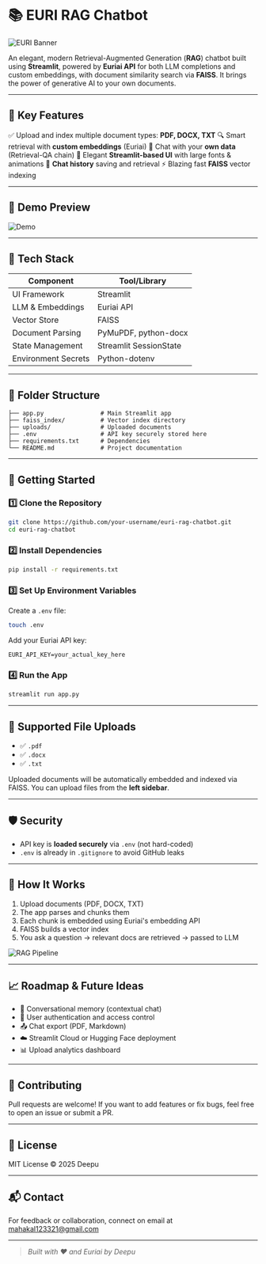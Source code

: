 # 📚 EURI RAG Chatbot

![EURI Banner](https://i.imgur.com/TPxNkkV.png)

An elegant, modern Retrieval-Augmented Generation (**RAG**) chatbot built using **Streamlit**, powered by **Euriai API** for both LLM completions and custom embeddings, with document similarity search via **FAISS**. It brings the power of generative AI to your own documents.

---

## 🌟 Key Features

✅ Upload and index multiple document types: **PDF, DOCX, TXT**
🔍 Smart retrieval with **custom embeddings** (Euriai)
🧠 Chat with your **own data** (Retrieval-QA chain)
💬 Elegant **Streamlit-based UI** with large fonts & animations
📜 **Chat history** saving and retrieval
⚡ Blazing fast **FAISS** vector indexing

---

## 🎥 Demo Preview

![Demo](https://media.giphy.com/media/xT5LMHxhOfscxPfIfm/giphy.gif)

---

## 🧠 Tech Stack

| Component           | Tool/Library           |
| ------------------- | ---------------------- |
| UI Framework        | Streamlit              |
| LLM & Embeddings    | Euriai API             |
| Vector Store        | FAISS                  |
| Document Parsing    | PyMuPDF, python-docx   |
| State Management    | Streamlit SessionState |
| Environment Secrets | Python-dotenv          |

---

## 📁 Folder Structure

```
├── app.py                # Main Streamlit app
├── faiss_index/          # Vector index directory
├── uploads/              # Uploaded documents
├── .env                  # API key securely stored here
├── requirements.txt      # Dependencies
└── README.md             # Project documentation
```

---

## 🚀 Getting Started

### 1️⃣ Clone the Repository

```bash
git clone https://github.com/your-username/euri-rag-chatbot.git
cd euri-rag-chatbot
```

### 2️⃣ Install Dependencies

```bash
pip install -r requirements.txt
```

### 3️⃣ Set Up Environment Variables

Create a `.env` file:

```bash
touch .env
```

Add your Euriai API key:

```env
EURI_API_KEY=your_actual_key_here
```

### 4️⃣ Run the App

```bash
streamlit run app.py
```

---

## 📂 Supported File Uploads

* ✅ `.pdf`
* ✅ `.docx`
* ✅ `.txt`

Uploaded documents will be automatically embedded and indexed via FAISS. You can upload files from the **left sidebar**.

---

## 🛡️ Security

* API key is **loaded securely** via `.env` (not hard-coded)
* `.env` is already in `.gitignore` to avoid GitHub leaks

---

## 🧱 How It Works

1. Upload documents (PDF, DOCX, TXT)
2. The app parses and chunks them
3. Each chunk is embedded using Euriai's embedding API
4. FAISS builds a vector index
5. You ask a question → relevant docs are retrieved → passed to LLM

![RAG Pipeline](https://i.imgur.com/GxF9sHa.png)

---

## 📈 Roadmap & Future Ideas

* 🧠 Conversational memory (contextual chat)
* 🔐 User authentication and access control
* 📤 Chat export (PDF, Markdown)
* ☁️ Streamlit Cloud or Hugging Face deployment
* 📊 Upload analytics dashboard

---

## 🤝 Contributing

Pull requests are welcome! If you want to add features or fix bugs, feel free to open an issue or submit a PR.

---

## 📝 License

MIT License © 2025 Deepu

---

## 📬 Contact

For feedback or collaboration, connect on  email at [mahakal123321@gmail.com](mailto:mahakal123321@gmail.com)

---

> *Built with ❤️ and Euriai by Deepu*
